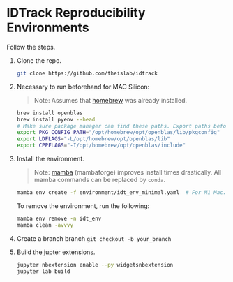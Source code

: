 # IDTrack Reproducibility Environments

Follow the steps.

1. Clone the repo.

   ```bash
   git clone https://github.com/theislab/idtrack
   ```

2. Necessary to run beforehand for MAC Silicon:

   > Note: Assumes that [homebrew](https://brew.sh) was already installed.

   ```bash
   brew install openblas
   brew install pyenv --head
   # Make sure package manager can find these paths. Export paths before the installation.
   export PKG_CONFIG_PATH="/opt/homebrew/opt/openblas/lib/pkgconfig"
   export LDFLAGS="-L/opt/homebrew/opt/openblas/lib"
   export CPPFLAGS="-I/opt/homebrew/opt/openblas/include"
   ```

3. Install the environment.

   > Note: [mamba](https://github.com/conda-forge/miniforge) (mambaforge) improves install times drastically.
   > All mamba commands can be replaced by `conda`.

   ```bash
   mamba env create -f environment/idt_env_minimal.yaml  # For M1 Mac. No GPU support.
   ```

   To remove the environment, run the following:

   ```bash
   mamba env remove -n idt_env
   mamba clean -avvvy
   ```

4. Create a branch branch `git checkout -b your_branch`

5. Build the jupter extensions.

   ```bash
   jupyter nbextension enable --py widgetsnbextension
   jupyter lab build
   ```
